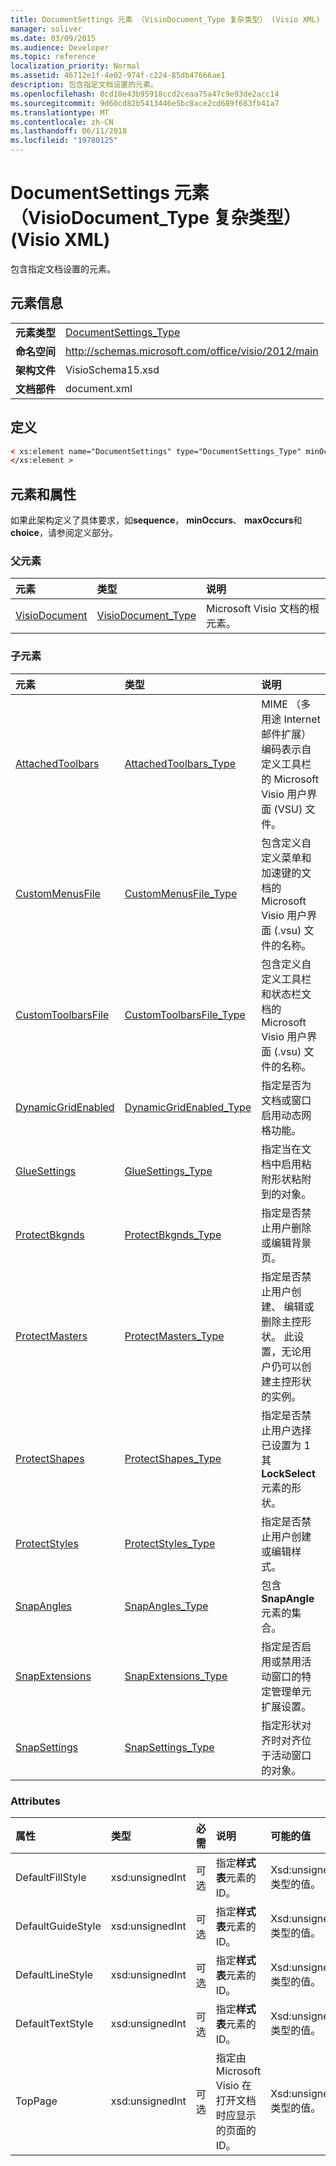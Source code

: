 ```yaml
---
title: DocumentSettings 元素 （VisioDocument_Type 复杂类型） (Visio XML)
manager: soliver
ms.date: 03/09/2015
ms.audience: Developer
ms.topic: reference
localization_priority: Normal
ms.assetid: 46712e1f-4e02-974f-c224-85db47666ae1
description: 包含指定文档设置的元素。
ms.openlocfilehash: 8cd10e43b95918ccd2ceaa75a47c9e93de2acc14
ms.sourcegitcommit: 9d60cd82b5413446e5bc8ace2cd689f683fb41a7
ms.translationtype: MT
ms.contentlocale: zh-CN
ms.lasthandoff: 06/11/2018
ms.locfileid: "19780125"
---
```

# <a name="documentsettings-element-visiodocumenttype-complextype-visio-xml"></a>DocumentSettings 元素 （VisioDocument_Type 复杂类型） (Visio XML)

包含指定文档设置的元素。
  
## <a name="element-information"></a>元素信息

|||
|:-----|:-----|
|**元素类型** <br/> |[DocumentSettings_Type](documentsettings_type-complextypevisio-xml.md) <br/> |
|**命名空间** <br/> |http://schemas.microsoft.com/office/visio/2012/main  <br/> |
|**架构文件** <br/> |VisioSchema15.xsd  <br/> |
|**文档部件** <br/> |document.xml  <br/> |
   
## <a name="definition"></a>定义

```XML
< xs:element name="DocumentSettings" type="DocumentSettings_Type" minOccurs="0" maxOccurs="1" >
</xs:element >
```

## <a name="elements-and-attributes"></a>元素和属性

如果此架构定义了具体要求，如**sequence**， **minOccurs**、 **maxOccurs**和**choice**，请参阅定义部分。 
  
### <a name="parent-elements"></a>父元素

|**元素**|**类型**|**说明**|
|:-----|:-----|:-----|
|[VisioDocument](visiodocument-elementvisio-xml.md) <br/> |[VisioDocument_Type](visiodocument_type-complextypevisio-xml.md) <br/> |Microsoft Visio 文档的根元素。  <br/> |
   
### <a name="child-elements"></a>子元素

|**元素**|**类型**|**说明**|
|:-----|:-----|:-----|
|[AttachedToolbars](attachedtoolbars-element-documentsettings_type-complextypevisio-xml.md) <br/> |[AttachedToolbars_Type](attachedtoolbars_type-complextypevisio-xml.md) <br/> |MIME （多用途 Internet 邮件扩展） 编码表示自定义工具栏的 Microsoft Visio 用户界面 (VSU) 文件。  <br/> |
|[CustomMenusFile](custommenusfile-element-documentsettings_type-complextypevisio-xml.md) <br/> |[CustomMenusFile_Type](custommenusfile_type-complextypevisio-xml.md) <br/> |包含定义自定义菜单和加速键的文档的 Microsoft Visio 用户界面 (.vsu) 文件的名称。  <br/> |
|[CustomToolbarsFile](customtoolbarsfile-element-documentsettings_type-complextypevisio-xml.md) <br/> |[CustomToolbarsFile_Type](customtoolbarsfile_type-complextypevisio-xml.md) <br/> |包含定义自定义工具栏和状态栏文档的 Microsoft Visio 用户界面 (.vsu) 文件的名称。  <br/> |
|[DynamicGridEnabled](dynamicgridenabled-element-documentsettings_type-complextypevisio-xml.md) <br/> |[DynamicGridEnabled_Type](dynamicgridenabled_type-complextypevisio-xml.md) <br/> |指定是否为文档或窗口启用动态网格功能。  <br/> |
|[GlueSettings](gluesettings-element-documentsettings_type-complextypevisio-xml.md) <br/> |[GlueSettings_Type](gluesettings_type-complextypevisio-xml.md) <br/> |指定当在文档中启用粘附形状粘附到的对象。  <br/> |
|[ProtectBkgnds](protectbkgnds-element-documentsettings_type-complextypevisio-xml.md) <br/> |[ProtectBkgnds_Type](protectbkgnds_type-complextypevisio-xml.md) <br/> |指定是否禁止用户删除或编辑背景页。  <br/> |
|[ProtectMasters](protectmasters-element-documentsettings_type-complextypevisio-xml.md) <br/> |[ProtectMasters_Type](protectmasters_type-complextypevisio-xml.md) <br/> |指定是否禁止用户创建、 编辑或删除主控形状。 此设置，无论用户仍可以创建主控形状的实例。  <br/> |
|[ProtectShapes](protectshapes-element-documentsettings_type-complextypevisio-xml.md) <br/> |[ProtectShapes_Type](protectshapes_type-complextypevisio-xml.md) <br/> |指定是否禁止用户选择已设置为 1 其**LockSelect**元素的形状。  <br/> |
|[ProtectStyles](protectstyles-element-documentsettings_type-complextypevisio-xml.md) <br/> |[ProtectStyles_Type](protectstyles_type-complextypevisio-xml.md) <br/> |指定是否禁止用户创建或编辑样式。  <br/> |
|[SnapAngles](snapangles-element-documentsettings_type-complextypevisio-xml.md) <br/> |[SnapAngles_Type](snapangles_type-complextypevisio-xml.md) <br/> |包含**SnapAngle**元素的集合。  <br/> |
|[SnapExtensions](snapextensions-element-documentsettings_type-complextypevisio-xml.md) <br/> |[SnapExtensions_Type](snapextensions_type-complextypevisio-xml.md) <br/> |指定是否启用或禁用活动窗口的特定管理单元扩展设置。  <br/> |
|[SnapSettings](snapsettings-element-documentsettings_type-complextypevisio-xml.md) <br/> |[SnapSettings_Type](snapsettings_type-complextypevisio-xml.md) <br/> |指定形状对齐时对齐位于活动窗口的对象。  <br/> |
   
### <a name="attributes"></a>Attributes

|**属性**|**类型**|**必需**|**说明**|**可能的值**|
|:-----|:-----|:-----|:-----|:-----|
|DefaultFillStyle  <br/> |xsd:unsignedInt  <br/> |可选  <br/> |指定**样式表**元素的 ID。  <br/> |Xsd:unsignedInt 类型的值。  <br/> |
|DefaultGuideStyle  <br/> |xsd:unsignedInt  <br/> |可选  <br/> |指定**样式表**元素的 ID。  <br/> |Xsd:unsignedInt 类型的值。  <br/> |
|DefaultLineStyle  <br/> |xsd:unsignedInt  <br/> |可选  <br/> |指定**样式表**元素的 ID。  <br/> |Xsd:unsignedInt 类型的值。  <br/> |
|DefaultTextStyle  <br/> |xsd:unsignedInt  <br/> |可选  <br/> |指定**样式表**元素的 ID。  <br/> |Xsd:unsignedInt 类型的值。  <br/> |
|TopPage  <br/> |xsd:unsignedInt  <br/> |可选  <br/> |指定由 Microsoft Visio 在打开文档时应显示的页面的 ID。  <br/> |Xsd:unsignedInt 类型的值。  <br/> |
   

